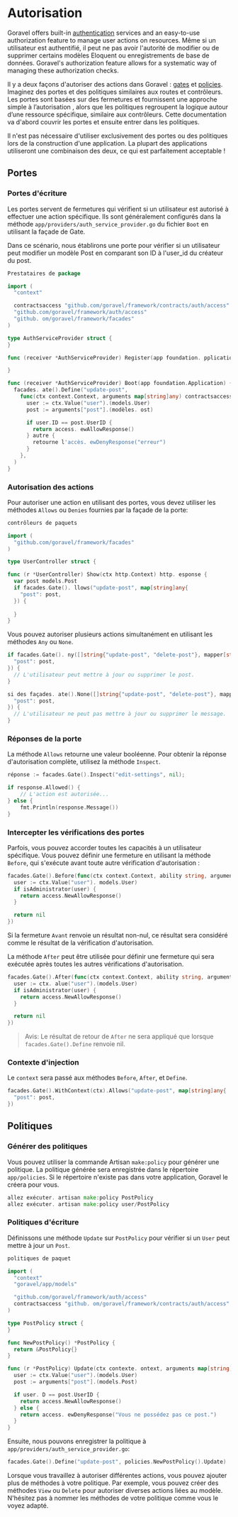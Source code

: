 # Autorisation

Goravel offers built-in [authentication](./authentication) services and an easy-to-use authorization feature to
manage user actions on resources. Même si un utilisateur est authentifié, il peut ne pas avoir l'autorité de modifier ou de supprimer
certains modèles Eloquent ou enregistrements de base de données. Goravel's authorization feature allows for a systematic way of managing
these authorization checks.

Il y a deux façons d'autoriser des actions dans Goravel : [gates](#gates) et [policies](#policies). Imaginez des portes et des politiques
similaires aux routes et contrôleurs. Les portes sont basées sur des fermetures et fournissent une approche simple à l’autorisation
, alors que les politiques regroupent la logique autour d’une ressource spécifique, similaire aux contrôleurs. Cette documentation va
d'abord couvrir les portes et ensuite entrer dans les politiques.

Il n'est pas nécessaire d'utiliser exclusivement des portes ou des politiques lors de la construction d'une application. La plupart des applications utiliseront une combinaison
des deux, ce qui est parfaitement acceptable !

## Portes

### Portes d'écriture

Les portes servent de fermetures qui vérifient si un utilisateur est autorisé à effectuer une action spécifique. Ils sont généralement configurés
dans la méthode `app/providers/auth_service_provider.go` du fichier `Boot` en utilisant la façade de Gate.

Dans ce scénario, nous établirons une porte pour vérifier si un utilisateur peut modifier un modèle Post en comparant son ID à
l'user_id du créateur du post.

```go
Prestataires de package

import (
  "context"

  contractsaccess "github.com/goravel/framework/contracts/auth/access"
  "github.com/goravel/framework/auth/access"
  "github. om/goravel/framework/facades"
)

type AuthServiceProvider struct {
}

func (receiver *AuthServiceProvider) Register(app foundation. pplication) {

}

func (receiver *AuthServiceProvider) Boot(app foundation.Application) {
  facades. ate().Define("update-post",
    func(ctx context.Context, arguments map[string]any) contractsaccess. esponse {
      user := ctx.Value("user").(models.User)
      post := arguments["post"].(modèles. ost)

      if user.ID == post.UserID {
        return access. ewAllowResponse()
      } autre {
        retourne l'accès. ewDenyResponse("erreur")
      }
    },
  )
}
```

### Autorisation des actions

Pour autoriser une action en utilisant des portes, vous devez utiliser les méthodes `Allows` ou `Denies` fournies par la façade de la porte:

```go
contrôleurs de paquets

import (
  "github.com/goravel/framework/facades"
)

type UserController struct {

func (r *UserController) Show(ctx http.Context) http. esponse {
  var post models.Post
  if facades.Gate(). llows("update-post", map[string]any{
    "post": post,
  }) {
    
  }
}
```

Vous pouvez autoriser plusieurs actions simultanément en utilisant les méthodes `Any` ou `None`.

```go
if facades.Gate(). ny([]string{"update-post", "delete-post"}, mapper[string]any{
  "post": post,
}) {
  // L'utilisateur peut mettre à jour ou supprimer le post.
}

si des façades. ate().None([]string{"update-post", "delete-post"}, mapper[string]any{
  "post": post,
}) {
  // L'utilisateur ne peut pas mettre à jour ou supprimer le message.
}
```

### Réponses de la porte

La méthode `Allows` retourne une valeur booléenne. Pour obtenir la réponse d'autorisation complète, utilisez la méthode `Inspect`.

```go
réponse := facades.Gate().Inspect("edit-settings", nil);

if response.Allowed() {
    // L'action est autorisée...
} else {
    fmt.Println(response.Message())
}
```

### Intercepter les vérifications des portes

Parfois, vous pouvez accorder toutes les capacités à un utilisateur spécifique. Vous pouvez définir une fermeture en utilisant la méthode `Before`,
qui s'exécute avant toute autre vérification d'autorisation :

```go
facades.Gate().Before(func(ctx context.Context, ability string, arguments map[string]any) contractsaccess.Response {
  user := ctx.Value("user"). models.User)
  if isAdministrator(user) {
    return access.NewAllowResponse()
  }

  return nil
})
```

Si la fermeture `Avant` renvoie un résultat non-nul, ce résultat sera considéré comme le résultat de la vérification d'autorisation.

La méthode `After` peut être utilisée pour définir une fermeture qui sera exécutée après toutes les autres vérifications d'autorisation.

```go
facades.Gate().After(func(ctx context.Context, ability string, arguments map[string]any, result contractsaccess.Response) contractsaccess.Response {
  user := ctx. alue("user").(models.User)
  if isAdministrator(user) {
    return access.NewAllowResponse()
  }

  return nil
})
```

> Avis: Le résultat de retour de `After` ne sera appliqué que lorsque `facades.Gate().Define` renvoie nil.

### Contexte d'injection

Le `context` sera passé aux méthodes `Before`, `After`, et `Define`.

```go
facades.Gate().WithContext(ctx).Allows("update-post", map[string]any{
  "post": post,
})
```

## Politiques

### Générer des politiques

Vous pouvez utiliser la commande Artisan `make:policy` pour générer une politique. La politique générée sera enregistrée dans le répertoire
`app/policies`. Si le répertoire n'existe pas dans votre application, Goravel le créera pour vous.

```go
allez exécuter. artisan make:policy PostPolicy
allez exécuter. artisan make:policy user/PostPolicy
```

### Politiques d'écriture

Définissons une méthode `Update` sur `PostPolicy` pour vérifier si un `User` peut mettre à jour un `Post`.

```go
politiques de paquet

import (
  "context"
  "goravel/app/models"

  "github.com/goravel/framework/auth/access"
  contractsaccess "github. om/goravel/framework/contracts/auth/access"
)

type PostPolicy struct {
}

func NewPostPolicy() *PostPolicy {
  return &PostPolicy{}
}

func (r *PostPolicy) Update(ctx contexte. ontext, arguments map[string]any) contractsaccess.Response {
  user := ctx.Value("user").(models.User)
  post := arguments["post"].(models.Post)

  if user. D == post.UserID {
    return access.NewAllowResponse()
  } else {
    return access. ewDenyResponse("Vous ne possédez pas ce post.")
  }
}
```

Ensuite, nous pouvons enregistrer la politique à `app/providers/auth_service_provider.go`:

```go
facades.Gate().Define("update-post", policies.NewPostPolicy().Update)
```

Lorsque vous travaillez à autoriser différentes actions, vous pouvez ajouter plus de méthodes à votre politique. Par exemple, vous pouvez créer des méthodes
`View` ou `Delete` pour autoriser diverses actions liées au modèle. N'hésitez pas à nommer les méthodes de votre politique comme vous le voyez
adapté.
